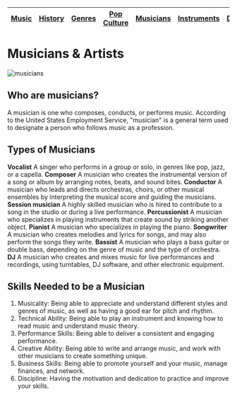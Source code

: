 | [Music](music.md) | [History](history.md) | [Genres](genres.md) | [Pop Culture](popculture.md) |  [Musicians](musicians.md) | [Instruments](instruments.md) | [Dance](dance.md) |
| --- | --- | --- | --- | --- | --- | --- |

# Musicians & Artists
![musicians](https://github.com/user-attachments/assets/c647c472-7094-44fd-a769-0838b51dbbab)
## Who are musicians?
A musician is one who composes, conducts, or performs music. According to the United States Employment Service, "musician" is a general term used to designate a person who follows music as a profession.

## Types of Musicians
**Vocalist**
A singer who performs in a group or solo, in genres like pop, jazz, or a capella. 
**Composer**
A musician who creates the instrumental version of a song or album by arranging notes, beats, and sound bites. 
**Conductor**
A musician who leads and directs orchestras, choirs, or other musical ensembles by interpreting the musical score and guiding the musicians. 
**Session musician**
A highly skilled musician who is hired to contribute to a song in the studio or during a live performance. 
**Percussionist**
A musician who specializes in playing instruments that create sound by striking another object. 
**Pianist**
A musician who specializes in playing the piano. 
**Songwriter**
A musician who creates melodies and lyrics for songs, and may also perform the songs they write. 
**Bassist**
A musician who plays a bass guitar or double bass, depending on the genre of music and the type of orchestra. 
**DJ**
A musician who creates and mixes music for live performances and recordings, using turntables, DJ software, and other electronic equipment. 

## Skills Needed to be a Musician
1. Musicality: Being able to appreciate and understand different styles and genres of music, as well as having a good ear for pitch and rhythm.
2. Technical Ability: Being able to play an instrument and knowing how to read music and understand music theory.
3. Performance Skills: Being able to deliver a consistent and engaging performance.
4. Creative Ability: Being able to write and arrange music, and work with other musicians to create something unique.
5. Business Skills: Being able to promote yourself and your music, manage finances, and network.
6. Discipline: Having the motivation and dedication to practice and improve your skills.
